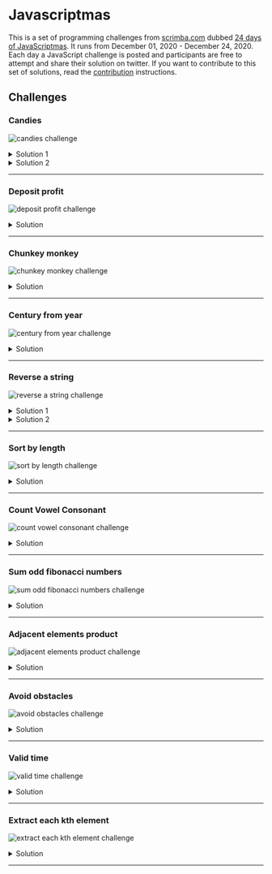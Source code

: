 # Javascriptmas

This is a set of programming challenges from [scrimba.com](https://scrimba.com) dubbed [24 days of JavaScriptmas](https://scrimba.com/learn/adventcalendar). It runs from December 01, 2020 - December 24, 2020. Each day a JavaScript challenge is posted and participants are free to attempt and share their solution on twitter. If you want to contribute to this set of solutions, read the [contribution](/CONTRIBUTING.md) instructions.

## Challenges

### Candies

![candies challenge](questions/01-candies.png?raw=true "Candies challenge")

<details>
   <summary>Solution 1</summary>
   <p>
     
  ```js
   function candies(children, candy) {
     return Math.floor(candy / children) * children;
   }
  ```
    
   </p>
</details>

<details>
   <summary>Solution 2</summary>
   <p>
     
  ```js
   function candies(children, candy) {
      return candy - (candy % children);
   }
  ```
    
   </p>
</details>

**********

### Deposit profit

![deposit profit challenge](questions/02-deposit-profit.png?raw=true "Deposit profit challenge")

<details>
   <summary>Solution</summary>
   <p>

  ```js
   function depositProfit(deposit, rate, threshold) {
    const years = Math.log(threshold / deposit) / Math.log(1 + rate / 100);
    return Number.isInteger(years) ? years + 1 : Math.ceil(years);
  }
  ```

   </p>
</details>

**********

### Chunkey monkey

![chunkey monkey challenge](questions/03-chunky-monkey.png?raw=true "Chunky monkey challenge")

<details>
  <summary>Solution</summary>
  <p>

  ```js
  function chunkyMonkey(values, size) {
    const chunkedArray = [];
    const arrayLength = values.length;
    for(let i = 0; i < arrayLength; i += size){
        chunkedArray.push(values.slice(i, i + size));
    }
    return chunkedArray;
  }
  ```

  </p>

</details>

**********

### Century from year

![century from year challenge](questions/04-century-from-year.png?raw=true "Century from year challenge")

<details>
   <summary>Solution</summary>

   <p>

   ```js

   function centuryFromYear(num) {
      return num % 100 ? Math.ceil(num/100): num/100;
   }

   ```

   </p>

</details>

***********

### Reverse a string

![reverse a string challenge](questions/05-reverse-string.png?raw=true "Reverse a string challenge")

<details>
   <summary>Solution 1</summary>

   <p>

   ```js
   function reverseAString(str) {
      return str.split('').reverse().join('');
   }
   ```

   </p>
</details>

<details>
   <summary>Solution 2</summary>

   <p>

   ```js
   function reverseAString(str) {
      let reversedString = ''; const { length } = str;

      for (let i = 0; i < length; i += 1) {
        reversedString = str[i] + reversedString;
      }

      return reversedString;
   }
   ```

   </p>
</details>

**********

### Sort by length

![sort by length challenge](questions/06-sort-by-length.png?raw=true "Sort by length challenge")

<details>

   <summary>Solution</summary>
   <p>

   ```js
   function sortByLength(strs) {
      return strs.sort((a, b) => a.length - b.length);
   }
   ```
   </p>
</details>

**********

### Count Vowel Consonant

![count vowel consonant challenge](questions/07-count-vowel-consonant.png?raw=true "Count Vowel Consonant challenge")

<details>
   
   <summary>Solution</summary>

   <p>

   ```js
   function countVowelConsonant(str) {
     return str.split('').reduce((count, char) => ('aeiou'.indexOf(char) === -1 ? count + 2 : count + 1), 0);
   }
   ```

   </p>

</details>

**********

### Sum odd fibonacci numbers

![sum odd fibonacci numbers challenge](questions/09-sum-odd-fibonacci-numbers.png?raw=true "Sum odd fibonacci numbers challenge")

<details>
   
   <summary>Solution</summary>

   <p>

   ```js

   function sumOddFibonacciNumbers(num) {
      if (num < 2) return 2;

      const cache = [1, 1];
      let sumOfOddFibNums = 2;
      
      while (cache[0] + cache[1] <= num) {
         const nextFibNum = cache[0] + cache[1];
         if (nextFibNum % 2) {
            sumOfOddFibNums += nextFibNum;
         }
         cache[0] = cache[1];
         cache[1] = nextFibNum;
      }

      return sumOfOddFibNums;

   }

   ```

   </p>

</details>

***********

### Adjacent elements product

![adjacent elements product challenge](questions/10-adjacent-elements-product.png?raw=true "Adjacent elements product challenge")

<details>
   
   <summary>Solution</summary>

   <p>

   ```js

   function adjacentElementsProduct(nums) {

      if (nums.length < 2) return nums[0];

      let product = nums[0] * nums[1];
      const lastIndex = nums.length - 1;

      for (let i = 1; i < lastIndex; i++) {
         if (nums[i] * nums[i + 1] > product) {
            product = nums[i] * nums[i + 1];
         }
      }
      return product;
   }

   ```


   </p>

</details>

**********

### Avoid obstacles

![avoid obstacles challenge](questions/11-avoid-obstacles.png?raw=true "Avoid obstacles challenge")

<details>

   <summary>Solution</summary>

   <p>

   ```js
   function avoidObstacles(nums) {
      if (!Array.isArray(nums) || !nums.length) {
         throw new Error('Requires integer array');
      }

      const largestObstacle = nums.reduce((prev, curr) => (curr > prev ? curr : prev));

      for (let jump = 2; jump <= largestObstacle; jump += 1) {
         if (nums.every((obstacle) => obstacle % jump !== 0)) {
            return jump;
         }
      }
      return largestObstacle + 1;
   }
   ```

   </p>

</details>

**********

### Valid time

![valid time challenge](questions/12-valid-time.png?raw=true "Valid time challenge")

<details>

   <summary>Solution</summary>

   <p>

   ```js
   function validTime(str) {

      if (typeof str !== 'string' || !str.includes(':')) {
         return false;
      }

      let [hour, minutes] = str.trim().split(':');
      hour = hour.trim();
      minutes = minutes.trim();

      if (/\D/.test(hour) || /\D/.test(minutes)) {
         return false;
      }

      hour = parseInt(hour, 10);
      minutes = parseInt(minutes, 10);
      return hour >= 0 && hour < 24 && minutes >= 0 && minutes < 60;
   }
   ```

   </p>

</details>

**********

### Extract each kth element

![extract each kth element challenge](questions/13-extract-each-kth.png?raw=true "Extract each kth element challenge")


<details>

   <summary>Solution</summary>

   <p>
   
   ```js

   function extractEachKth(nums, index) {
     return nums.filter((__, i) => (i + 1) % index !== 0);
   }

   ```

   </p>

</details>

**********